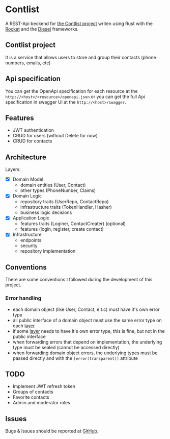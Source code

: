 # Contlist

A REST-Api beckend for [the Contlist project][Contlist project] writen using Rust with the [Rocket][Rocket] and the [Diesel][Diesel] frameworks.

## Contlist project

It is a service that allows users to store and group their contacts (phone numbers, emails, etc)

## Api specification

You can get the OpenApi specification for each resource at the `http://<host>/<resource>/openapi.json` or you can get the full Api specification in swagger UI at the `http://<host>/swagger`.

## Features

* JWT authentication
* CRUD for users (without Delete for now)
* CRUD for contacts

## Architecture

Layers:

* [x] Domain Model
  * domain entities (User, Contact)
  * other types (PhoneNumber, Claims)
* [x] Domain Logic
  * repository traits (UserRepo, ContactRepo)
  * infrastructure traits (TokenHandler, Hasher)
  * business logic decisions
* [x] Application Logic
  * features traits (Loginer, ContactCreater) (optional)
  * features (login, register, create contact)
* [x] Infrastructure
  * endpoints
  * security
  * repository implementation

## Conventions

There are some conventions I followed during the development of this project.

### Error handling

* each domain object (like User, Contact, e.t.c) must have it's own error type
* all public interface of a domain object must use the same error type on each [layer](#architecture)
* if some [layer](#architecture) needs to have it's own error type, this is fine, but not in the public interface
* when forwarding errors that depend on implementation, the underlying type must be sealed (cannot be accessed directly)
* when forwarding domain object errors, the underlying types must be passed directly and with the `[error(transparent)]` attribute

## TODO

* Implement JWT refresh token
* Groups of contacts
* Favorite contacts
* Admin and moderator roles

## Issues

Bugs & Issues should be reported at [GitHub][issues].

[Contlist project]: https://github.com/contlist
[Rocket]: https://rocket.rs/
[Diesel]: https://diesel.rs/
[issues]: https://github.com/contlist/contlist/issues
